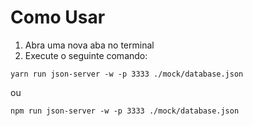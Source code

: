 # Como Usar

1. Abra uma nova aba no terminal
2. Execute o seguinte comando:
```
yarn run json-server -w -p 3333 ./mock/database.json
```
ou 
```
npm run json-server -w -p 3333 ./mock/database.json
```
